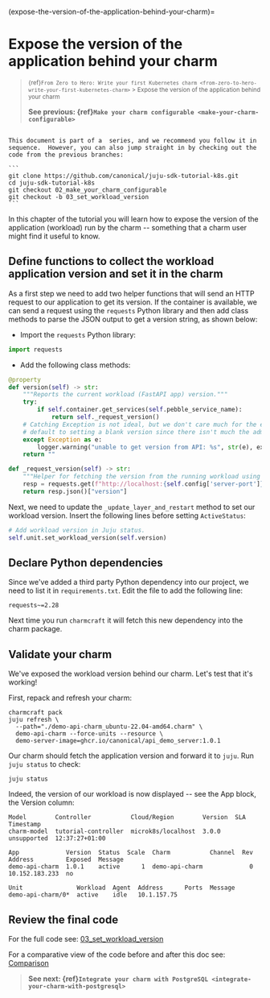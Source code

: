 (expose-the-version-of-the-application-behind-your-charm)=
# Expose the version of the application behind your charm

> <small> {ref}`From Zero to Hero: Write your first Kubernetes charm <from-zero-to-hero-write-your-first-kubernetes-charm>` > Expose the version of the application behind your charm </small>
>
> **See previous: {ref}`Make your charm configurable <make-your-charm-configurable>`** 

````{important}

This document is part of a  series, and we recommend you follow it in sequence.  However, you can also jump straight in by checking out the code from the previous branches:

```
git clone https://github.com/canonical/juju-sdk-tutorial-k8s.git
cd juju-sdk-tutorial-k8s
git checkout 02_make_your_charm_configurable
git checkout -b 03_set_workload_version 
```

````

In this chapter of the tutorial you will learn how to expose the version of the application (workload) run by the charm -- something that a charm user might find it useful to know. 


## Define functions to collect the workload application version and set it in the charm

As a first step we need to add two helper functions that will send an HTTP request to our application to get its version. If the container is available, we can send a request using the `requests` Python library and then add class methods to parse the JSON output to get a version string, as shown below:

- Import the `requests` Python library:

```python
import requests
```

- Add the following class methods:


```python
@property
def version(self) -> str:
    """Reports the current workload (FastAPI app) version."""
    try:
        if self.container.get_services(self.pebble_service_name):
            return self._request_version()
    # Catching Exception is not ideal, but we don't care much for the error here, and just
    # default to setting a blank version since there isn't much the admin can do!
    except Exception as e:
        logger.warning("unable to get version from API: %s", str(e), exc_info=True)
    return ""

def _request_version(self) -> str:
    """Helper for fetching the version from the running workload using the API."""
    resp = requests.get(f"http://localhost:{self.config['server-port']}/version", timeout=10)
    return resp.json()["version"]
```

Next, we need to update the `_update_layer_and_restart` method to set our workload version. Insert the following lines before setting `ActiveStatus`:

```python
# Add workload version in Juju status.
self.unit.set_workload_version(self.version)
```

## Declare Python dependencies


Since we've added a third party Python dependency into our project, we need to list it in `requirements.txt`. Edit the file to add the following line:

```
requests~=2.28
```

Next time you run `charmcraft` it will fetch this new dependency into the charm package.


## Validate your charm

We've exposed the workload version behind our charm. Let's test that it's working!

First, repack and refresh your charm:

```text
charmcraft pack
juju refresh \
  --path="./demo-api-charm_ubuntu-22.04-amd64.charm" \
  demo-api-charm --force-units --resource \
  demo-server-image=ghcr.io/canonical/api_demo_server:1.0.1
```

Our charm should fetch the application version and forward it to `juju`. Run `juju status` to check: 

```text
juju status
```

Indeed, the version of our workload is now displayed -- see the App block, the Version column:

```text
Model        Controller           Cloud/Region        Version  SLA          Timestamp
charm-model  tutorial-controller  microk8s/localhost  3.0.0    unsupported  12:37:27+01:00

App             Version  Status  Scale  Charm           Channel  Rev  Address         Exposed  Message
demo-api-charm  1.0.1    active      1  demo-api-charm             0  10.152.183.233  no       

Unit               Workload  Agent  Address      Ports  Message
demo-api-charm/0*  active    idle   10.1.157.75   
```

## Review the final code


For the full code see: [03_set_workload_version](https://github.com/canonical/juju-sdk-tutorial-k8s/tree/03_set_workload_version)

For a comparative view of the code before and after this doc see: [Comparison](https://github.com/canonical/juju-sdk-tutorial-k8s/compare/02_make_your_charm_configurable...03_set_workload_version)


> **See next: {ref}`Integrate your charm with PostgreSQL <integrate-your-charm-with-postgresql>`**


